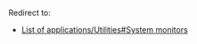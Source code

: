 Redirect to:

*   [List of applications/Utilities#System monitors](/index.php/List_of_applications/Utilities#System_monitors "List of applications/Utilities")